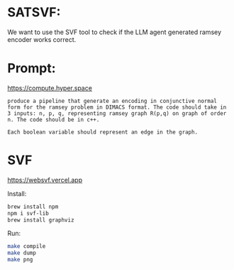 # SATSVF:

We want to use the SVF tool to check if the LLM agent generated ramsey encoder works correct.

# Prompt: 

https://compute.hyper.space

```
produce a pipeline that generate an encoding in conjunctive normal form for the ramsey problem in DIMACS format. The code should take in 3 inputs: n, p, q, representing ramsey graph R(p,q) on graph of order n. The code should be in c++.

Each boolean variable should represent an edge in the graph.
```

# SVF

https://websvf.vercel.app

Install:

```sh
brew install npm
npm i svf-lib
brew install graphviz
```

Run:

```sh
make compile
make dump
make png
```